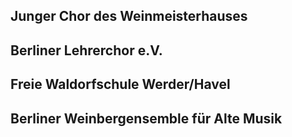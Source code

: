 ## Junger Chor des Weinmeisterhauses

## Berliner Lehrerchor e.V.

## Freie Waldorfschule Werder/Havel

## Berliner Weinbergensemble für Alte Musik

